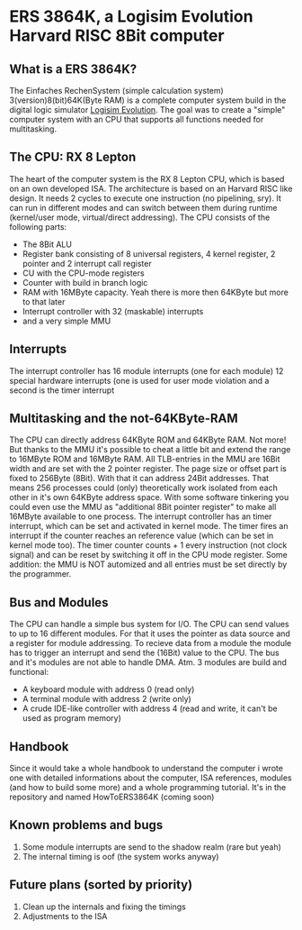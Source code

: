# ERS 3864K, a Logisim Evolution Harvard RISC 8Bit computer

## What is a ERS 3864K?
The Einfaches RechenSystem (simple calculation system) 3(version)8(bit)64K(Byte RAM) is a complete computer system build in the digital logic simulator [Logisim Evolution](https://github.com/logisim-evolution/logisim-evolution). The goal was to create a "simple" computer system with an CPU that supports all functions needed for multitasking.

## The CPU: RX 8 Lepton
The heart of the computer system is the RX 8 Lepton CPU, which is based on an own developed ISA. The architecture is based on an Harvard RISC like design. It needs 2 cycles to execute one instruction (no pipelining, sry). It can run in different modes and can switch between them during runtime (kernel/user mode, virtual/direct addressing). The CPU consists of the following parts:
- The 8Bit ALU
- Register bank consisting of 8 universal registers, 4 kernel register, 2 pointer and 2 interrupt call register
- CU with the CPU-mode registers
- Counter with build in branch logic
- RAM with 16MByte capacity. Yeah there is more then 64KByte but more to that later
- Interrupt controller with 32 (maskable) interrupts
- and a very simple MMU

## Interrupts
The interrupt controller has 16 module interrupts (one for each module) 12 special hardware interrupts (one is used for user mode violation and a second is the timer interrupt

## Multitasking and the not-64KByte-RAM
The CPU can directly address 64KByte ROM and 64KByte RAM. Not more! But thanks to the MMU it's possible to cheat a little bit and extend the range to 16MByte ROM and 16MByte RAM. All TLB-entries in the MMU are 16Bit width and are set with the 2 pointer register. The page size or offset part is fixed to 256Byte (8Bit). With that it can address 24Bit addresses. That means 256 processes could (only) theoretically work isolated from each other in it's own 64KByte address space. With some software tinkering you could even use the MMU as "additional 8Bit pointer register" to make all 16MByte available to one process. The interrupt controller has an timer interrupt, which can be set and activated in kernel mode. The timer fires an interrupt if the counter reaches an reference value (which can be set in kernel mode too). The timer counter counts + 1 every instruction (not clock signal) and can be reset by switching it off in the CPU mode register. Some addition: the MMU is NOT automized and all entries must be set directly by the programmer.

## Bus and Modules
The CPU can handle a simple bus system for I/O. The CPU can send values to up to 16 different modules. For that it uses the pointer as data source and a register for module addressing. To recieve data from a module the module has to trigger an interrupt and send the (16Bit) value to the CPU. The bus and it's modules are not able to handle DMA. Atm. 3 modules are build and functional:
- A keyboard module with address 0 (read only)
- A terminal module with address 2 (write only)
- A crude IDE-like controller with address 4 (read and write, it can't be used as program memory)

## Handbook
Since it would take a whole handbook to understand the computer i wrote one with detailed informations about the computer, ISA references, modules (and how to build some more) and a whole programming tutorial. It's in the repository and named HowToERS3864K (coming soon)

## Known problems and bugs
1. Some module interrupts are send to the shadow realm (rare but yeah)
2. The internal timing is oof (the system works anyway)

## Future plans (sorted by priority)
1. Clean up the internals and fixing the timings
2. Adjustments to the ISA
